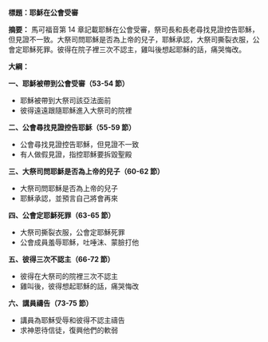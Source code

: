 **標題：耶穌在公會受審**

**摘要：**
馬可福音第 14 章記載耶穌在公會受審，祭司長和長老尋找見證控告耶穌，但見證不一致。大祭司問耶穌是否為上帝的兒子，耶穌承認，大祭司撕裂衣服，公會定耶穌死罪。彼得在院子裡三次不認主，雞叫後想起耶穌的話，痛哭悔改。

**大綱：**

**一、耶穌被帶到公會受審（53-54 節）**
* 耶穌被帶到大祭司該亞法面前
* 彼得遠遠跟隨耶穌進入大祭司的院裡

**二、公會尋找見證控告耶穌（55-59 節）**
* 公會尋找見證控告耶穌，但見證不一致
* 有人做假見證，指控耶穌要拆毀聖殿

**三、大祭司問耶穌是否為上帝的兒子（60-62 節）**
* 大祭司問耶穌是否為上帝的兒子
* 耶穌承認，並預言自己將會再來

**四、公會定耶穌死罪（63-65 節）**
* 大祭司撕裂衣服，公會定耶穌死罪
* 公會成員羞辱耶穌，吐唾沫、蒙臉打他

**五、彼得三次不認主（66-72 節）**
* 彼得在大祭司的院裡三次不認主
* 雞叫後，彼得想起耶穌的話，痛哭悔改

**六、講員禱告（73-75 節）**
* 講員為耶穌受辱和彼得不認主禱告
* 求神恩待信徒，復興他們的軟弱